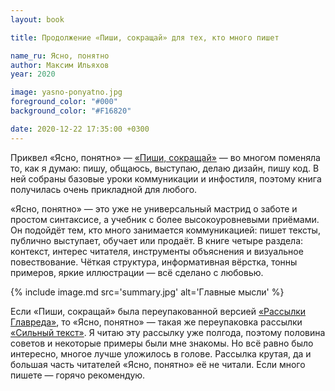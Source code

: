```yaml
---
layout: book

title: Продолжение «Пиши, сокращай» для тех, кто много пишет

name_ru: Ясно, понятно
author: Максим Ильяхов
year: 2020

image: yasno-ponyatno.jpg
foreground_color: "#000"
background_color: "#F16820"

date: 2020-12-22 17:35:00 +0300
---
```

Приквел «Ясно, понятно» — [«Пиши, сокращай»](http://book.glvrd.ru/) — во многом поменяла то, как я думаю: пишу, общаюсь, выступаю, делаю дизайн, пишу код. В ней собраны базовые уроки коммуникации и инфостиля, поэтому книга получилась очень прикладной для любого.

«Ясно, понятно» — это уже не универсальный мастрид о заботе и простом синтаксисе, а учебник с более высокоуровневыми приёмами. Он подойдёт тем, кто много занимается коммуникацией: пишет тексты, публично выступает, обучает или продаёт. В книге четыре раздела: контекст, интерес читателя, инструменты объяснения и визуальное повествование. Чёткая структура, информативная вёрстка, тонны примеров, яркие иллюстрации — всё сделано с любовью.

{% include image.md src='summary.jpg' alt='Главные мысли' %}

Если «Пиши, сокращай» была переупакованной версией [«Рассылки Главреда»](https://course.glvrd.ru/), то «Ясно, понятно» — такая же переупаковка рассылки [«Сильный текст»](https://course.glvrd.ru/letters/). Я читаю эту рассылку уже полгода, поэтому половина советов и некоторые примеры были мне знакомы. Но всё равно было интересно, многое лучше уложилось в голове. Рассылка крутая, да и большая часть читателей «Ясно, понятно» её не читали. Если много пишете — горячо рекомендую.